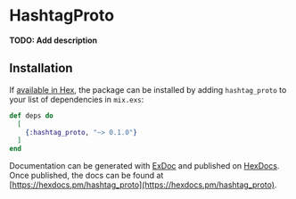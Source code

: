 # HashtagProto

**TODO: Add description**

## Installation

If [available in Hex](https://hex.pm/docs/publish), the package can be installed
by adding `hashtag_proto` to your list of dependencies in `mix.exs`:

```elixir
def deps do
  [
    {:hashtag_proto, "~> 0.1.0"}
  ]
end
```

Documentation can be generated with [ExDoc](https://github.com/elixir-lang/ex_doc)
and published on [HexDocs](https://hexdocs.pm). Once published, the docs can
be found at [https://hexdocs.pm/hashtag_proto](https://hexdocs.pm/hashtag_proto).

